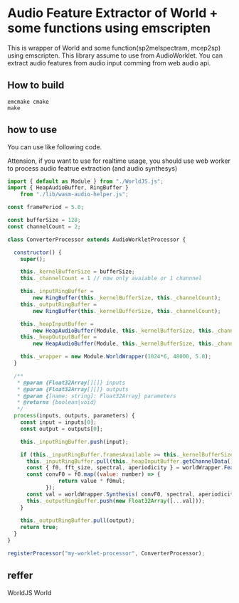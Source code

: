# Audio Feature Extractor of World + some functions using emscripten
This is wrapper of World and some function(sp2melspectram, mcep2sp) using emscripten.
This library assume to use from AudioWorklet.
You can extract audio features from audio input comming from web audio api.

## How to build
```
emcmake cmake
make
```


## how to use

You can use like following code.

Attension, if you want to use for realtime usage, you should use web worker to process audio featrue extraction (and audio synthesys)
```sample.worklet.js
import { default as Module } from "./WorldJS.js";
import { HeapAudioBuffer, RingBuffer }
    from "./lib/wasm-audio-helper.js";

const framePeriod = 5.0;

const bufferSize = 128;
const channelCount = 2;

class ConverterProcessor extends AudioWorkletProcessor {

  constructor() {
    super();

    this._kernelBufferSize = bufferSize;
    this._channelCount = 1 // now only avaiable or 1 channnel

    this._inputRingBuffer =
        new RingBuffer(this._kernelBufferSize, this._channelCount);
    this._outputRingBuffer =
        new RingBuffer(this._kernelBufferSize, this._channelCount);

    this._heapInputBuffer =
        new HeapAudioBuffer(Module, this._kernelBufferSize, this._channelCount);
    this._heapOutputBuffer =
        new HeapAudioBuffer(Module, this._kernelBufferSize, this._channelCount);

    this._wrapper = new Module.WorldWrapper(1024*6, 48000, 5.0);
  }

  /**
   * @param {Float32Array[][]} inputs
   * @param {Float32Array[][]} outputs
   * @param {[name: string]: Float32Array} parameters
   * @returns {boolean|void}
   */
  process(inputs, outputs, parameters) {
    const input = inputs[0];
    const output = outputs[0];

    this._inputRingBuffer.push(input);

    if (this._inputRingBuffer.framesAvailable >= this._kernelBufferSize) {
      this._inputRingBuffer.pull(this._heapInputBuffer.getChannelData());
      const { f0, fft_size, spectral, aperiodicity } = worldWrapper.FeatureExtract(buffer!.getHeapAddress());
      const convF0 = f0.map((value: number) => {
                return value * f0mul;
            });
      const val = worldWrapper.Synthesis( convF0, spectral, aperiodicity,fft_size,48000, 5.0);
      this._outputRingBuffer.push(new Float32Array([...val]));
    }
    
    this._outputRingBuffer.pull(output);
    return true;
  }
}

registerProcessor("my-worklet-processor", ConverterProcessor);
```



## reffer
WorldJS
World
